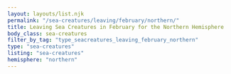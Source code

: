 ```yaml
---
layout: layouts/list.njk
permalink: "/sea-creatures/leaving/february/northern/"
title: Leaving Sea Creatures in February for the Northern Hemisphere
body_class: sea-creatures
filter_by_tag: "type_seacreatures_leaving_february_northern"
type: "sea-creatures"
listing: "sea-creatures"
hemisphere: "northern"
---
```

